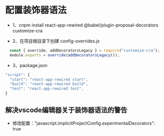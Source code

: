 # 配置装饰器语法

- 1、cnpm install react-app-rewired @babel/plugin-proposal-decorators customize-cra

- 2、在项目根目录下创建 config-overrides.js

```javascript
  const { override, addDecoratorsLegacy } = require("customize-cra");
  module.exports = override(addDecoratorsLegacy());
```

- 3、package.json

```javascript
"script": {
  "start": "react-app-rewired start",
  "build": "react-app-rewired build",
  "test": "react-app-rewired test",
}
```

## 解决vscode编辑器关于装饰器语法的警告
- 修改配置："javascript.implicitProjectConfig.experimentalDecorators": true